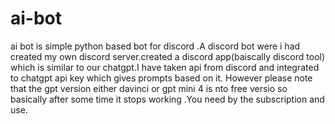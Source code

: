 # ai-bot
ai bot is simple python based bot for discord .A discord bot were i had created my own discord server.created a discord app(baiscally discord tool) which is similar to our chatgpt.I have taken api from discord and integrated to chatgpt api key which gives prompts based on it.
However please note that the gpt version either davinci or gpt mini 4 is nto free versio so basically after some time it stops working .You need by the subscription and use.
